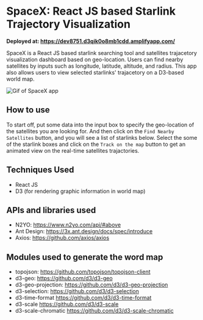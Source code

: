 # SpaceX: React JS based Starlink Trajectory Visualization 
**Deployed at: https://dev8751.d3qik0o8mb1cdd.amplifyapp.com/**

SpaceX is a React JS based starlink searching tool and satellites trajacetory visualization dashboard based on geo-location. Users can find nearby satellites by inputs such as longitude, latitude, altitude, and radius. This app also allows users to view selected starlinks' trajacetory on a D3-based world map. 

![Gif of SpaceX app](./src/assets/gif/spacexapp.gif)

## How to use
To start off, put some data into the input box to specify the geo-location of the satellites you are looking for. And then click on the `Find Nearby Satellites` button, and you will see a list of starlinks below. Select the some of the starlink boxes and click on the `Track on the map` button to get an animated view on the real-time satellites trajactories.

## Techniques Used
* React JS
* D3 (for rendering graphic information in world map)

## APIs and libraries used
* N2YO: https://www.n2yo.com/api/#above 
* Ant Design: https://3x.ant.design/docs/spec/introduce 
* Axios: https://github.com/axios/axios 

## Modules used to generate the word map
* topojson:  https://github.com/topojson/topojson-client 
* d3-geo: https://github.com/d3/d3-geo 
* d3-geo-projection: https://github.com/d3/d3-geo-projection 
* d3-selection: https://github.com/d3/d3-selection 
* d3-time-format https://github.com/d3/d3-time-format
* d3-scale https://github.com/d3/d3-scale 
* d3-scale-chromatic https://github.com/d3/d3-scale-chromatic 
